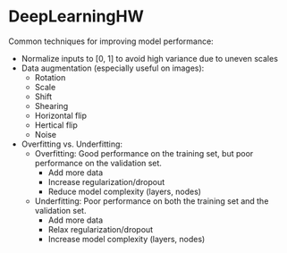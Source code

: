 # DeepLearningHW

Common techniques for improving model performance:
* Normalize inputs to [0, 1] to avoid high variance due to uneven scales
* Data augmentation (especially useful on images):
    * Rotation
    * Scale
    * Shift
    * Shearing
    * Horizontal flip
    * Hertical flip
    * Noise
* Overfitting vs. Underfitting:
    * Overfitting: Good performance on the training set, but poor performance on the validation set. 
        * Add more data
        * Increase regularization/dropout
        * Reduce model complexity (layers, nodes)
    * Underfitting: Poor performance on both the training set and the validation set. 
        * Add more data
        * Relax regularization/dropout
        * Increase model complexity (layers, nodes)